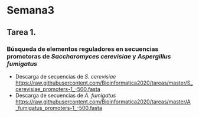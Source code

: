 # Semana3

## Tarea 1. 


### Búsqueda de elementos reguladores en secuencias promotoras de _Saccharomyces cerevisiae_ y _Aspergillus fumigatus_
- Descarga de secuencias de _S. cerevisiae_
https://raw.githubusercontent.com/Bioinformatica2020/tareas/master/S_cerevisiae_promoters-1_-500.fasta
- Descarga de secuencias de _A. fumigatus_
https://raw.githubusercontent.com/Bioinformatica2020/tareas/master/A_fumigatus_promoters-1_-500.fasta
